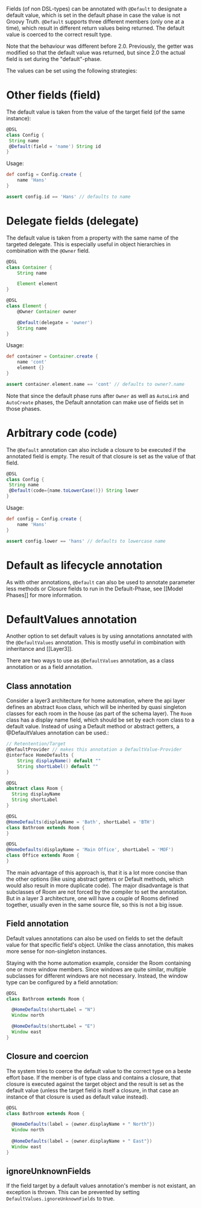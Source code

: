 Fields (of non DSL-types) can be annotated with `@Default` to designate a default value, which is set in the default phase in case the value is not
Groovy Truth. `@Default` supports three different members (only one at a time), which result in different return values
being returned. The default value is coerced to the correct result type.

Note that the behaviour was different before 2.0. Previously, the getter was modified so that the default value was 
returned, but since 2.0 the actual field is set during the "default"-phase.

The values can be set using the following strategies:

# Other fields (field)
The default value is taken from the value of the target field (of the same instance):

```groovy
@DSL
class Config {
 String name
 @Default(field = 'name') String id
}
```

Usage:

```groovy
def config = Config.create {
    name 'Hans'
}

assert config.id == 'Hans' // defaults to name 
```

# Delegate fields (delegate)

The default value is taken from a property with the same name of the targeted delegate. This is especially 
useful in object hierarchies in combination with the `@Owner` field.

```groovy
@DSL
class Container {
    String name

    Element element
}

@DSL
class Element {
    @Owner Container owner

    @Default(delegate = 'owner')
    String name
}
```

Usage:

```groovy
def container = Container.create {
    name 'cont'
    element {}
}

assert container.element.name == 'cont' // defaults to owner?.name 
```

Note that since the default phase runs after `Owner` as well as `AutoLink` and `AutoCreate` phases, the Default
annotation can make use of fields set in those phases.

# Arbitrary code (code)

The `@Default` annotation can also include a closure to be executed if the annotated field is empty. The result of that
closure is set as the value of that field.

```groovy
@DSL
class Config {
 String name
 @Default(code={name.toLowerCase()}) String lower
}
```

Usage:

```groovy
def config = Config.create {
    name 'Hans'
}

assert config.lower == 'hans' // defaults to lowercase name
```

# Default as lifecycle annotation

As with other annotations, `@Default` can also be used to annotate parameter less methods or Closure fields to run
in the Default-Phase, see [[Model Phases]] for more information.

# DefaultValues annotation

Another option to set default values is by using annotations annotated with the `@DefaultValues` annotation. This is mostly useful 
in combination with inheritance and [[Layer3]].

There are two ways to use as `@DefaultValues` annotation, as a class annotation or as a field annotation.

## Class annotation

Consider a layer3 architecture for home automation, where the api layer defines an abstract `Room` class, which will be inherited
by quasi singleton classes for each room in the house (as part of the schema layer). The `Room` class has a display name field, which 
should be set by each room class to a default value. Instead of using a Default method or abstract getters, a @DefaultValues annotation can be used.: 

```groovy
// Retentention/Target
@DefaultProvider // makes this annotation a DefaultValue-Provider
@interface HomeDefaults {
    String displayName() default ""
    String shortLabel() default ""
}

@DSL 
abstract class Room {
  String displayName
  String shortLabel
}

@DSL 
@HomeDefaults(displayName = 'Bath', shortLabel = 'BTH')
class Bathroom extends Room {
}

@DSL 
@HomeDefaults(displayName = 'Main Office', shortLabel = 'MOF')
class Office extends Room {
}
```

The main advantage of this approach is, that it is a lot more concise than the other options (like using abstract getters or Default methods, which would also result in more duplicate code). The major disadvantage is that subclasses of Room are not forced by the compiler to set the annotation. But in a layer 3 architecture, one will have a couple of Rooms defined together, usually even in the 
same source file, so this is not a big issue.

## Field annotation

Default values annotations can also be used on fields to set the default value for that specific field's object. Unlike the class annotation, this makes more sense for non-singleton instances.

Staying with the home automation example, consider the Room containing one or more window members. Since windows are quite similar,
multiple subclasses for different windows are not necessary. Instead, the window type can be configured by a field annotation:

```groovy
@DSL 
class Bathroom extends Room {

  @HomeDefaults(shortLabel = "N")
  Window north

  @HomeDefaults(shortLabel = "E")
  Window east
}
```

## Closure and coercion

The system tries to coerce the default value to the correct type on a beste effort base. If the member is of type class and 
contains a closure, that closure is executed against the target object and the result is set as the default value (unless the 
target field is itself a closure, in that case an instance of that closure is used as default value instead).

```groovy
@DSL 
class Bathroom extends Room {

  @HomeDefaults(label = {owner.displayName + " North"})
  Window north
    
  @HomeDefaults(label = {owner.displayName + " East"})
  Window east
}
```

## ignoreUnknownFields

If the field target by a default values annotation's member is not existant, an exception is thrown. This can be prevented
by setting `DefaultValues.ignoreUnknownFields` to true.
